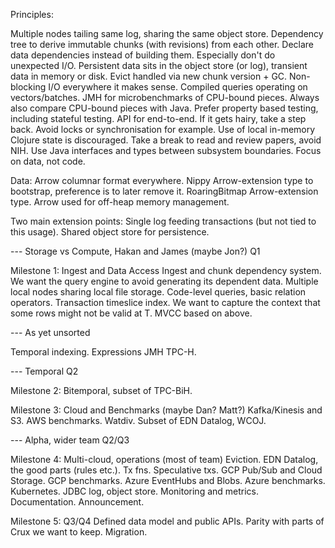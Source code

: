 Principles:

Multiple nodes tailing same log, sharing the same object store.
Dependency tree to derive immutable chunks (with revisions) from each other.
Declare data dependencies instead of building them. Especially don't do unexpected I/O.
Persistent data sits in the object store (or log), transient data in memory or disk.
Evict handled via new chunk version + GC.
Non-blocking I/O everywhere it makes sense.
Compiled queries operating on vectors/batches.
JMH for microbenchmarks of CPU-bound pieces.
Always also compare CPU-bound pieces with Java.
Prefer property based testing, including stateful testing.
API for end-to-end.
If it gets hairy, take a step back. Avoid locks or synchronisation for example.
Use of local in-memory Clojure state is discouraged.
Take a break to read and review papers, avoid NIH.
Use Java interfaces and types between subsystem boundaries.
Focus on data, not code.

Data:
Arrow columnar format everywhere.
Nippy Arrow-extension type to bootstrap, preference is to later remove it.
RoaringBitmap Arrow-extension type.
Arrow used for off-heap memory management.

Two main extension points:
Single log feeding transactions (but not tied to this usage).
Shared object store for persistence.

--- Storage vs Compute, Hakan and James (maybe Jon?) Q1

Milestone 1: Ingest and Data Access
Ingest and chunk dependency system. We want the query engine to avoid generating its dependent data.
Multiple local nodes sharing local file storage.
Code-level queries, basic relation operators.
Transaction timeslice index. We want to capture the context that some rows might not be valid at T.
MVCC based on above.

--- As yet unsorted

Temporal indexing.
Expressions
JMH
TPC-H.

--- Temporal Q2

Milestone 2:
Bitemporal, subset of TPC-BiH.

Milestone 3: Cloud and Benchmarks (maybe Dan? Matt?)
Kafka/Kinesis and S3.
AWS benchmarks.
Watdiv.
Subset of EDN Datalog, WCOJ.


--- Alpha, wider team Q2/Q3

Milestone 4: Multi-cloud, operations (most of team)
Eviction.
EDN Datalog, the good parts (rules etc.).
Tx fns.
Speculative txs.
GCP Pub/Sub and Cloud Storage.
GCP benchmarks.
Azure EventHubs and Blobs.
Azure benchmarks.
Kubernetes.
JDBC log, object store.
Monitoring and metrics.
Documentation.
Announcement.

Milestone 5: Q3/Q4
Defined data model and public APIs.
Parity with parts of Crux we want to keep.
Migration.
